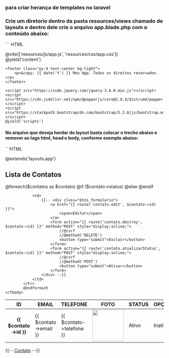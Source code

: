 ### para criar herança de templates no laravel 

### Crie um diretorio dentro da pasta resources/views chamado de layouts e dentro dele crie o arquivo app.blade.php com o conteúdo abaixo:

´´´ HTML

<!DOCTYPE html>
<html lang="pt-BR">
<head>
    <meta charset="UTF-8">
    <meta name="viewport" content="width=device-width, initial-scale=1.0">
    <title>@yield('title', 'Título Padrão')</title>
   <link rel="stylesheet" href="https://stackpath.bootstrapcdn.com/bootstrap/5.3.0/css/bootstrap.min.css">
    @vite(['resources/js/app.js', 'resources/css/app.css'])
</head>
<body>
    <main class="container mt-4">
        @yield('content')
    </main>

    <footer class="py-4 text-center bg-light">
        <p>&copy; {{ date('Y') }} Meu App. Todos os direitos reservados.</p>
    </footer>

    <script src="https://code.jquery.com/jquery-3.6.0.min.js"></script>
    <script src="https://cdn.jsdelivr.net/npm/@popperjs/core@2.9.3/dist/umd/popper.min.js"></script>
    <script src="https://stackpath.bootstrapcdn.com/bootstrap/5.3.0/js/bootstrap.min.js"></script>
    @yield('scripts')
</body>
</html>

#### No arquivo que deseja herdar do layout basta colocar o trecho abaixo e remover as tags html, head e body, conforme exemplo abaixo:

´´´HTML

@extends('layouts.app')

<h2>Lista de Contatos</h2>

<table class="table">
    <thead>
        <tr>
        <th scope="col">ID</th>
        <th scope="col">EMAIL</th>
        <th scope="col">TELEFONE</th>
        <th scope="col">FOTO</th>
        <th scope="col">STATUS</th>
        <th scope="col">OPÇÕES</th>
        </tr>
    </thead>
    <tbody>
        @foreach($contatos as $contato)
            <tr>
                <th scope="row">{{ $contato->id }}</th>
                <td>{{ $contato->email }}</td>
                <td>{{ $contato->telefone }}</td>
                <td><img src="{{  asset('storage/' . $contato->foto) }}" alt="" width="100" height="100"></td>
                @if ($contato->status)
                <td>Ativo</td>
                @else
                <td>Inativo</td>
                @endif

                <td>
                    {{-- <div class="btns_formulario">
                        <a href="{{ route('contato.edit', $contato->id) }}">
                            <span>Editar</span>
                        </a>
                        <form action="{{ route('contato.destroy', $contato->id) }}" method="POST" style="display:inline;">
                            //@csrf
                            //@method('DELETE')
                            <button type="submit">Excluir</button>
                        </form>
                        <form action="{{ route('contato.atualizarStatus', $contato->id) }}" method="POST" style="display:inline;">
                            //@csrf
                            //@method('POST')
                            <button type="submit">Ativar</button>
                        </form>
                    </div> --}}
                </td>
            </tr>
            @endforeach
    </tbody>
</table>

{{-- <a href="{{ route('mensagem.index') }}">Contato</a> --}}


